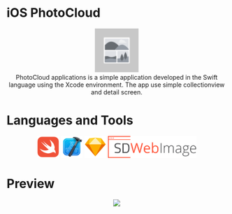 # iOS PhotoCloud
<div align="center">
<img src="AppIcon/Icon-76.png" height="100" /><br>
PhotoCloud applications is a simple application developed in the Swift language using the Xcode environment. The app use simple collectionview and detail screen.
</div>

# Languages and Tools
<div align="center">
<img src="https://github.com/devicons/devicon/blob/master/icons/swift/swift-original.svg" title="Swift" alt="Swift" height="50"/>
<img src="https://github.com/devicons/devicon/blob/master/icons/xcode/xcode-original.svg" title="Xcode" alt="Xcode" height="50"/>
<img src="https://github.com/devicons/devicon/blob/master/icons/sketch/sketch-original.svg" title="Sketch" alt="Sketch" height="50"/>
<img src="https://github.com/SDWebImage/SDWebImage/blob/master/SDWebImage_logo.png" title="SDWebImage" alt="SDWebImage" height="50"/>
</div>

# Preview
<div align="center">
<img src="Preview.gif" height="400" />
<div>
</center>
